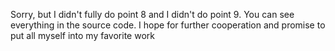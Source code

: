Sorry, but I didn't fully do point 8 and I didn't do point 9. You can see everything in the source code. I hope for further cooperation and promise to put all myself into my favorite work 